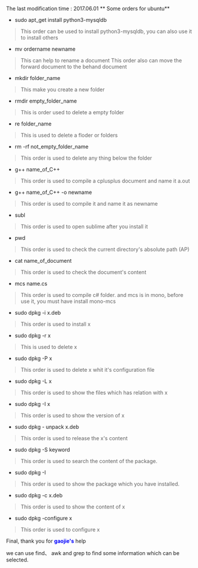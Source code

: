 The last modification time : 2017.06.01
** Some orders for ubuntu**

+ sudo apt_get install python3-mysqldb
> This order can be used to install python3-mysqldb, you can also use it to install others


+ mv ordername newname
> This can help to rename a document
> This order also can move the forward document to the behand document

+ mkdir folder_name
> This make you create a new folder

+ rmdir empty_folder_name
> This is order used to delete a empty folder


+ re folder_name
> This is used to delete a floder or folders


+ rm -rf not_empty_folder_name
> This order is used to delete any thing below the folder


+ g\++ name_of_C++
> This order is used to compile a cplusplus document and name it a.out



+ g\++ name_of_C++ -o newname
> This order is used to compile it and name it as newname


+ subl
> This order is used to open sublime after you install it


+ pwd
> This order is used to check the current directory's absolute path (AP)


+ cat name_of_document
> This order is used to check the document's content


+ mcs name.cs
> This order is used to compile c# folder.
> and mcs is in mono, before use it, you must have install mono-mcs

* sudo dpkg -i x.deb
> This order is used to install x

* sudo dpkg -r x
> This is used to delete x

* sudo dpkg -P x
> This order is used to delete x whit it's configuration file

* sudo dpkg -L x
> This order is used to show the files which has relation with x

* sudo dpkg -I x
> This order is used to show the version of x

* sudo dpkg - unpack x.deb
> This order is used to release the x's content

* sudo dpkg -S keyword
> This order is used to search the content of the package.

* sudo dpkg -I
> This order is used to show the package which you have installed.

* sudo dpkg -c x.deb
> This order is used to show the content of x

* sudo dpkg -configure x
> This order is used to configure x

Final, thank you for <font color = blue>__gaojie's__</font> help

we can use find、 awk and grep to find some information which can be selected.